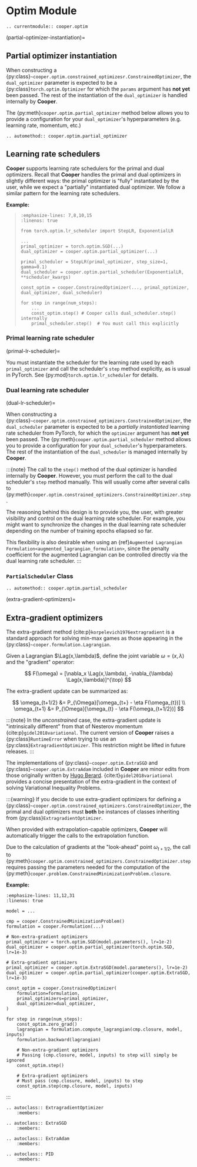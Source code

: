 # Optim Module

```{eval-rst}
.. currentmodule:: cooper.optim
```

(partial-optimizer-instantiation)=

## Partial optimizer instantiation

When constructing a {py:class}`~cooper.optim.constrained_optimizesr.ConstrainedOptimizer`, the
`dual_optimizer` parameter is expected to be a
{py:class}`torch.optim.Optimizer` for which the `params` argument has **not
yet** been passed. The rest of the instantiation of the `dual_optimizer` is
handled internally by **Cooper**.

The {py:meth}`cooper.optim.partial_optimizer` method below allows you to provide a
configuration for your `dual_optimizer`'s hyperparameters (e.g. learning
rate, momentum, etc.)

```{eval-rst}
.. automethod:: cooper.optim.partial_optimizer
```

## Learning rate schedulers

**Cooper** supports learning rate schedulers for the primal and dual optimizers.
Recall that **Cooper** handles the primal and dual optimizers in slightly
different ways: the primal optimizer is "fully" instantiated by the user, while
we expect a "partially" instantiated dual optimizer. We follow a similar pattern
for the learning rate schedulers.

**Example:**

> ```{code-block} python
> :emphasize-lines: 7,8,10,15
> :linenos: true
>
> from torch.optim.lr_scheduler import StepLR, ExponentialLR
>
> ...
> primal_optimizer = torch.optim.SGD(...)
> dual_optimizer = cooper.optim.partial_optimizer(...)
>
> primal_scheduler = StepLR(primal_optimizer, step_size=1, gamma=0.1)
> dual_scheduler = cooper.optim.partial_scheduler(ExponentialLR, **scheduler_kwargs)
>
> const_optim = cooper.ConstrainedOptimizer(..., primal_optimizer, dual_optimizer, dual_scheduler)
>
> for step in range(num_steps):
>     ...
>     const_optim.step() # Cooper calls dual_scheduler.step() internally
>     primal_scheduler.step()  # You must call this explicitly
> ```

### Primal learning rate scheduler

(primal-lr-scheduler)=

You must instantiate the scheduler for the learning rate used by each
`primal_optimizer` and call the scheduler's `step` method explicitly, as is
usual in PyTorch. See {py:mod}`torch.optim.lr_scheduler` for details.

### Dual learning rate scheduler

(dual-lr-scheduler)=

When constructing a
{py:class}`~cooper.optim.constrained_optimizers.ConstrainedOptimizer`,
the `dual_scheduler` parameter is expected to be a *partially instantiated*
learning rate scheduler from PyTorch, for which the `optimizer` argument has
**not yet** been passed. The {py:meth}`cooper.optim.partial_scheduler` method
allows you to provide a configuration for your `dual_scheduler`'s
hyperparameters. The rest of the instantiation of the `dual_scheduler` is
managed internally by **Cooper**.

:::{note}
The call to the `step()` method of the dual optimizer is handled
internally by **Cooper**. However, you must perform the call to the dual
scheduler's `step` method manually. This will usually come after several
calls to {py:meth}`cooper.optim.constrained_optimizers.ConstrainedOptimizer.step`.

The reasoning behind this design is to provide you, the user, with greater
visibility and control on the dual learning rate scheduler. For example, you
might want to synchronize the changes in the dual learning rate scheduler
depending on the number of training epochs ellapsed so far.

This flexibility is also desirable when using an
{ref}`Augmented Lagrangian Formulation<augmented_lagrangian_formulation>`,
since the penalty coefficient for the augmented Lagrangian can be controlled
directly via the dual learning rate scheduler.
:::

### `PartialScheduler` Class

```{eval-rst}
.. automethod:: cooper.optim.partial_scheduler
```

(extra-gradient-optimizers)=

## Extra-gradient optimizers

The extra-gradient method {cite:p}`korpelevich1976extragradient` is a standard
approach for solving min-max games as those appearing in the
{py:class}`~cooper.formulation.Lagrangian`.

Given a Lagrangian $\Lag(x,\lambda)$, define the joint variable
$\omega = (x,\lambda)$ and the "gradient" operator:

$$
F(\omega) = [\nabla_x \Lag(x,\lambda), -\nabla_{\lambda} \Lag(x,\lambda)]^{\top}
$$

The extra-gradient update can be summarized as:

$$
\omega_{t+1/2} &= P_{\Omega}[\omega_{t+} - \eta F(\omega_{t})] \\
\omega_{t+1} &= P_{\Omega}[\omega_{t} - \eta F(\omega_{t+1/2})]
$$

:::{note}
In the *unconstrained* case, the extra-gradient update is "intrinsically
different" from that of Nesterov momentum {cite:p}`gidel2018variational`.
The current version of **Cooper** raises a {py:class}`RuntimeError` when
trying to use an {py:class}`ExtragradientOptimizer`. This
restriction might be lifted in future releases.
:::

The implementations of {py:class}`~cooper.optim.ExtraSGD` and
{py:class}`~cooper.optim.ExtraAdam` included in **Cooper** are minor edits from
those originally written by [Hugo Berard](https://github.com/GauthierGidel/Variational-Inequality-GAN/blob/master/optim/extragradient.py).
{cite:t}`gidel2018variational` provides a concise presentation of the
extra-gradient in the context of solving Variational Inequality Problems.

:::{warning}
If you decide to use extra-gradient optimizers for defining a
{py:class}`~cooper.optim.constrained_optimizers.ConstrainedOptimizer`, the primal
and dual optimizers must **both** be instances of classes inheriting from
{py:class}`ExtragradientOptimizer`.

When provided with extrapolation-capable optimizers, **Cooper** will
automatically trigger the calls to the extrapolation function.

Due to the calculation of gradients at the "look-ahead" point
$\omega_{t+1/2}$, the call to
{py:meth}`cooper.optim.constrained_optimizers.ConstrainedOptimizer.step` requires
passing the parameters needed for the computation of the
{py:meth}`cooper.problem.ConstrainedMinimizationProblem.closure`.

**Example:**

```{code-block} python
:emphasize-lines: 11,12,31
:linenos: true

model = ...

cmp = cooper.ConstrainedMinimizationProblem()
formulation = cooper.Formulation(...)

# Non-extra-gradient optimizers
primal_optimizer = torch.optim.SGD(model.parameters(), lr=1e-2)
dual_optimizer = cooper.optim.partial_optimizer(torch.optim.SGD, lr=1e-3)

# Extra-gradient optimizers
primal_optimizer = cooper.optim.ExtraSGD(model.parameters(), lr=1e-2)
dual_optimizer = cooper.optim.partial_optimizer(cooper.optim.ExtraSGD, lr=1e-3)

const_optim = cooper.ConstrainedOptimizer(
    formulation=formulation,
    primal_optimizers=primal_optimizer,
    dual_optimizer=dual_optimizer,
)

for step in range(num_steps):
    const_optim.zero_grad()
    lagrangian = formulation.compute_lagrangian(cmp.closure, model, inputs)
    formulation.backward(lagrangian)

    # Non-extra-gradient optimizers
    # Passing (cmp.closure, model, inputs) to step will simply be ignored
    const_optim.step()

    # Extra-gradient optimizers
    # Must pass (cmp.closure, model, inputs) to step
    const_optim.step(cmp.closure, model, inputs)
```
:::

```{eval-rst}
.. autoclass:: ExtragradientOptimizer
    :members:
```

```{eval-rst}
.. autoclass:: ExtraSGD
    :members:
```

```{eval-rst}
.. autoclass:: ExtraAdam
    :members:
```

```{eval-rst}
.. autoclass:: PID
    :members:
```
